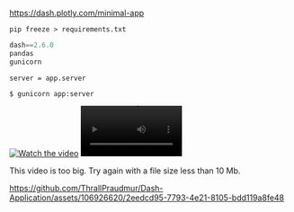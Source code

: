 https://dash.plotly.com/minimal-app

`pip freeze > requirements.txt`

```python
dash==2.6.0
pandas
gunicorn
```

`server = app.server`

`$ gunicorn app:server`

[![Watch the video](https://img.youtube.com/vi/T-D1KVIuvjA/maxresdefault.jpg)](https://youtu.be/T-D1KVIuvjA)
<video src='your URL here' width=180/>

This video is too big. Try again with a file size less than 10 Mb.



https://github.com/ThrallPraudmur/Dash-Application/assets/106926620/2eedcd95-7793-4e21-8105-bdd119a8fe48


